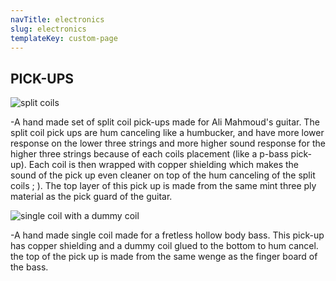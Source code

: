 ```yaml
---
navTitle: electronics
slug: electronics
templateKey: custom-page
---
```

## PICK-UPS

![split coils](/img/img_3720.jpg "split coils")

\-A hand made set of split coil pick-ups made for Ali Mahmoud's guitar. The split coil pick ups are hum canceling like a humbucker, and have more lower response on the lower three strings and more higher sound response for the higher three strings because of each coils placement (like a p-bass pick-up). Each coil is then wrapped with copper shielding which makes the sound of the pick up even cleaner on top of the hum canceling of the split coils ; ). The top layer of this pick up is made from the same mint three ply material as the pick guard of the guitar.

![single coil with a dummy coil](/img/img_3372.jpg "single coil with a dummy coil")

\-A hand made single coil made for a fretless hollow body bass. This pick-up has copper shielding and a dummy coil glued to the bottom to hum cancel. the top of the pick up is made from the same wenge as the finger board of the bass.
